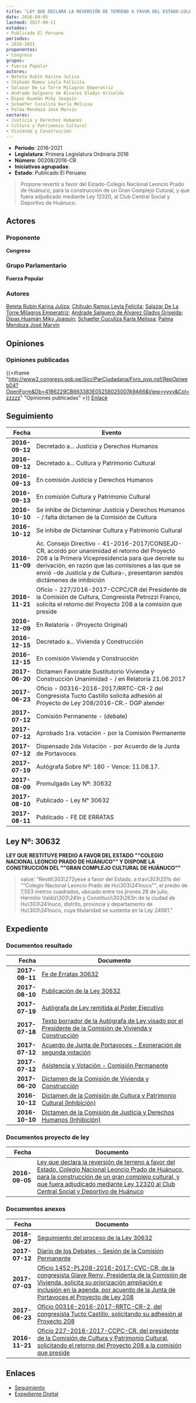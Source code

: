 ```yaml
---
title: "LEY QUE DECLARA LA REVERSIÓN DE TERRENO A FAVOR DEL ESTADO-COLEGIO NACIONAL LEONCIO PRADO DE HUÁNUCO, PARA LA CONSTRUCCIÓN DE UN GRAN COMPLEJO CULTURAL, Y QUE FUERA ADJUDICADO MEDIANTE LEY 12320 AL CLUB CENTRAL SOCIAL Y DEPORTIVO DE HUÁNUCO."
date: 2016-09-05
lastmod: 2017-08-11
estados:
- Publicado El Peruano
periodos:
- 2016-2021
proponentes:
- Congreso
grupos:
- Fuerza Popular
autores:
- Beteta Rubín Karina Juliza
- Chihuán Ramos Leyla Felícita
- Salazar De La Torre Milagros Emperatriz
- Andrade Salguero de Álvarez Gladys Griselda
- Dipas Huamán Miky Joaquín
- Schaefer Cuculiza Karla Melissa
- Palma Mendoza José Marvín
sectores:
- Justicia y Derechos Humanos
- Cultura y Patrimonio Cultural
- Vivienda y Construcción
---
```

- **Periodo**: 2016-2021
- **Legislatura**: Primera Legislatura Ordinaria 2016
- **Número**: 00208/2016-CR
- **Iniciativas agrupadas**: 
- **Estado**: Publicado El Peruano

> Propone revertir a favor del Estado-Colegio Nacional Leoncio Prado de Huánuco, para la construcción de un Gran Complejo Cutural, y que fuera adjudicado mediante Ley 12320, al Club Central Social y Deportivo de Huánuco.


## Actores

### Proponente

**Congreso**

### Grupo Parlamentario

**Fuerza Popular**

### Autores

[Beteta Rubín Karina Juliza](mailto:mailto:kbeteta@congreso.gob.pe); [Chihuán Ramos Leyla Felícita](mailto:mailto:lchihuan@congreso.gob.pe); [Salazar De La Torre Milagros Emperatriz](mailto:mailto:msalazard@congreso.gob.pe); [Andrade Salguero de Álvarez Gladys Griselda](mailto:mailto:gandrade@congreso.gob.pe); [Dipas Huamán Miky Joaquín](mailto:mailto:mdipas@congreso.gob.pe); [Schaefer Cuculiza Karla Melissa](mailto:mailto:kschaefer@congreso.gob.pe); [Palma Mendoza José Marvín](mailto:mailto:jpalma@congreso.gob.pe)

## Opiniones

### Opiniones publicadas

{{<iframe "http://www2.congreso.gob.pe/Sicr/ParCiudadana/Foro_pvp.nsf/RepOpiweb04?OpenForm&Db=41B6229CB663383E05258025007A9A66&View=yyyy&Col=zzzzz" "Opiniones publicadas" >}}
[Enlace](http://www2.congreso.gob.pe/Sicr/ParCiudadana/Foro_pvp.nsf/RepOpiweb04?OpenForm&Db=41B6229CB663383E05258025007A9A66&View=yyyy&Col=zzzzz)


## Seguimiento

| Fecha | Evento |
|------:|--------|
| **2016-09-12** | Decretado a... Justicia y Derechos Humanos |
| **2016-09-12** | Decretado a... Cultura y Patrimonio Cultural |
| **2016-09-13** | En comisión Justicia y Derechos Humanos |
| **2016-09-13** | En comisión Cultura y Patrimonio Cultural |
| **2016-10-10** | Se inhibe de Dictaminar Justicia y Derechos Humanos - / falta dictamen de la Comisión de Cultura |
| **2016-10-12** | Se inhibe de Dictaminar Cultura y Patrimonio Cultural |
| **2016-11-09** | Ac. Consejo Directivo - 41-2016-2017/CONSEJO-CR, acordó por unanimidad el retorno del Proyecto 208 a la Primera Vicepresidencia para que decrete su derivación, en razón que las comisiones a las que se envió -de Justicia y de Cultura-, presentaron sendos dictámenes de inhibición |
| **2016-11-21** | Oficio - 227/2016-2017-CCPC/CR del Presidente de la Comisión de Cultura, Congresista Petrozzi Franco, solicita el retorno del Proyecto 208 a la comisión que preside |
| **2016-12-09** | En Relatoría - (Proyecto Original) |
| **2016-12-15** | Decretado a... Vivienda y Construcción |
| **2016-12-15** | En comisión Vivienda y Construcción |
| **2017-06-20** | Dictamen Favorable Sustitutorio Vivienda y Construcción Unanimidad - / en Relatoría 21.06.2017 |
| **2017-06-23** | Oficio - 00316-2016-2017/RRTC-CR-2 del Congresista Tucto Castillo solicita adhesión al Proyecto de Ley 208/2016-CR.- DGP atender |
| **2017-07-12** | Comisión Permanente - (debate) |
| **2017-07-12** | Aprobado 1ra. votación - por la Comisión Permanente |
| **2017-07-12** | Dispensado 2da Votación - por Acuerdo de la Junta de Portavoces |
| **2017-07-19** | Autógrafa Sobre Nº: 180 - Vence: 11.08.17. |
| **2017-08-09** | Promulgado Ley Nº: 30632 |
| **2017-08-10** | Publicado - Ley N° 30632 |
| **2017-08-11** | Publicado - FE DE ERRATAS |

## Ley Nº: 30632

**LEY QUE RESTITUYE PREDIO A FAVOR DEL ESTADO ""COLEGIO NACIONAL LEONCIO PRADO DE HUÁNUCO"" Y DISPONE LA CONSTRUCCIÓN DEL ""GRAN COMPLEJO CULTURAL DE HUÁNUCO""**

> value: "Restit\303\272yese a favor del Estado, a trav\303\251s del \"\"Colegio Nacional Leoncio Prado de Hu\303\241nuco\"\", el predio de 7,553 metros cuadrados, ubicado entre los jirones 28 de julio, Hermilio Valdiz\303\241n y Constituci\303\263n de la ciudad de Hu\303\241nuco, distrito, provincia y departamento de Hu\303\241nuco, cuya titularidad se sustenta en la Ley 24561."


## Expediente

### Documentos resultado

| Fecha | Documento |
|------:|-----------|
| **2017-08-11** | [Fe de Erratas 30632](http://www.leyes.congreso.gob.pe/Documentos/2016_2021/ADLP/Fe_Erratas/30632-FE.pdf) |
| **2017-08-10** | [Publicación de la Ley 30632](http://www.leyes.congreso.gob.pe/Documentos/2016_2021/ADLP/Normas_Legales/30632-LEY.pdf) |
| **2017-07-19** | [Autógrafa de Ley remitida al Poder Ejecutivo](http://www.leyes.congreso.gob.pe/Documentos/2016_2021/ADLP/Texto_Aprobado/AU0020820170719.PDF) |
| **2017-07-18** | [Texto borrador de la Autógrafa de Ley visado por el Presidente de la Comisión de Vivienda y Construcción](http://www.leyes.congreso.gob.pe/Documentos/2016_2021/Texto_Borrador_de_Autografa/BAU0020820170718.pdf) |
| **2017-07-12** | [Acuerdo de Junta de Portavoces - Exoneración de segunda votación](http://www.leyes.congreso.gob.pe/Documentos/2016_2021/Acuerdos/Junta_Portavoces/AJP0020820170712.pdf) |
| **2017-07-12** | [Asistencia y Votación - Comisión Permanente](http://www.leyes.congreso.gob.pe/Documentos/2016_2021/Asistencia_y_Votacion/Proyectos_de_Ley/AVCP0020820170712.pdf) |
| **2017-06-20** | [Dictamen de la Comisión de Vivienda y Construcción](http://www.leyes.congreso.gob.pe/Documentos/2016_2021/Dictamenes/Proyectos_de_Ley/00208DC24MAY20170620..pdf) |
| **2016-10-12** | [Dictamen de la Comisión de Cultura y Patrimonio Cultural (Inhibición)](http://www.leyes.congreso.gob.pe/Documentos/2016_2021/Dictamenes/Proyectos_de_Ley/00208DC05MAY20161012..pdf) |
| **2016-10-10** | [Dictamen de la Comisión de Justicia y Derechos Humanos (Inhibición)](http://www.leyes.congreso.gob.pe/Documentos/2016_2021/Dictamenes/Proyectos_de_Ley/00208DC15MAY20161010.pdf) |

### Documentos proyecto de ley

| Fecha | Documento |
|------:|-----------|
| **2016-09-05** | [Ley que declara la reversión de terreno a favor del Estado, Colegio Nacional Leoncio Prado de Huánuco, para la construcción de un gran complejo cultural, y que fuera adjudicado mediante Ley 12320 al Club Central Social y Deportivo de Huánuco](http://www.leyes.congreso.gob.pe/Documentos/2016_2021/Proyectos_de_Ley_y_de_Resoluciones_Legislativas/PL0020820160905.pdf) |

### Documentos anexos

| Fecha | Documento |
|------:|-----------|
| **2018-06-27** | [Seguimiento del proceso de la Ley 30632](http://www.leyes.congreso.gob.pe/Documentos/2016_2021/Seguimiento_de_Proyectos_de_Ley/00208PL20180627.pdf) |
| **2017-07-12** | [Diario de los Debates - Sesión de la Comisión Permanente](http://www2.congreso.gob.pe/Sicr/DiarioDebates/Publicad.nsf/SesionesPleno/05256D6E0073DFE90525815C006190DC/$FILE/PER-2016-13.pdf) |
| **2017-07-03** | [Oficio 1452-PL208-2016-2017-CVC-CR, de la congresista Glave Remy, Presidenta de la Comisión de Vivienda, solicita su priorización ampliación e inclusión en la agenda, por acuerdo de la Junta de Portavoces el Proyecto de Ley 208](http://www.leyes.congreso.gob.pe/Documentos/2016_2021/Oficios/Comisiones_Ordinarias/OFICIO-1452-PL208-2016-2017-CVC-CR.PDF) |
| **2017-06-23** | [Oficio 00316-2016-2017-RRTC-CR-2, del congresista Tucto Castillo, solicitando su adhesión al Proyecto 208](http://www.leyes.congreso.gob.pe/Documentos/2016_2021/Adhesiones/Proyectos_de_Ley/OFICIO-00316-2016-2017-RRTC-CR-2.PDF) |
| **2016-11-21** | [Oficio 227-2016-2017-CCPC-CR, del presidente de la Comisión de Cultura y Patrimonio Cultural, solicitando el retorno del Proyecto 208 a la comisión que preside](http://www.leyes.congreso.gob.pe/Documentos/2016_2021/Oficios/Comisiones_Ordinarias/OIFICIO-227-2016-2017-CCPC-CR.pdf) |

## Enlaces

- [Seguimiento](http://www2.congreso.gob.pe/Sicr/TraDocEstProc/CLProLey2016.nsf/f7fff46988ca05b1052578e100829cc7/315a22110f9bbd96052580250078e4a7?OpenDocument)
- [Expediente Digital](http://www2.congreso.gob.pe/Sicr/TraDocEstProc/CLProLey2016.nsf/f7fff46988ca05b1052578e100829cc7/315a22110f9bbd96052580250078e4a7?OpenDocument&Click=05257FB7005EB655.eb71d0cf91d8294e05256cdf006b5706/$Body/0.1C6C)

